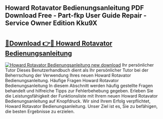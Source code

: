 ## Howard Rotavator Bedienungsanleitung PDF Download Free - Part-fkp User Guide Repair - Service Owner Edition Kku9X

# <h2><a href="http://df5851h.blite.top/?on=Howard+Rotavator+Bedienungsanleitung">🔗Download 👉🔴 Howard Rotavator Bedienungsanleitung</a></h2>

[![Howard Rotavator Bedienungsanleitung new download](https://i.imgur.com/lujVjoI.png)](http://df5851h.blite.top/?on=Howard+Rotavator+Bedienungsanleitung)
Ihr persönlicher Tutor Dieses Benutzerhandbuch dient als Ihr persönlicher Tutor bei der Beherrschung der Verwendung Ihres neuen Howard Rotavator Bedienungsanleitung. Häufige Fragen Howard Rotavator Bedienungsanleitung In diesem Abschnitt werden häufig gestellte Fragen behandelt und hilfreiche Tipps zur Fehlerbehebung gegeben. Erleben Sie die Leistungsfähigkeit der Funktionsliste mit Ihrem neuen Howard Rotavator Bedienungsanleitung auf Knopfdruck. Wir sind Ihrem Erfolg verpflichtet, Howard Rotavator Bedienungsanleitung. Unser Ziel ist es, Sie zu befähigen, die besten Ergebnisse zu erzielen.
